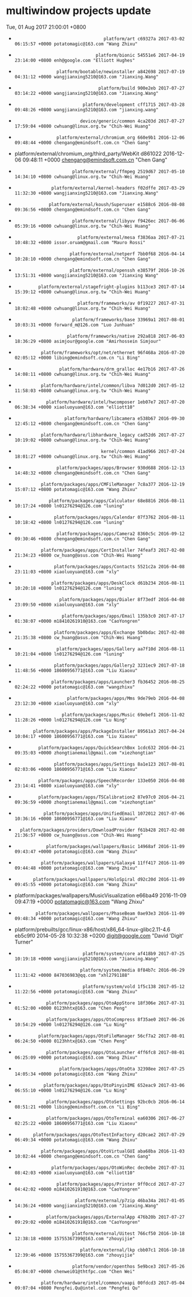 # multiwindow projects update
Tue, 01 Aug 2017 21:00:01 +0800
-                                       platform/art c69327a 2017-03-02 06:15:57 +0000 potatomagic@163.com "Wang Zhixu" 
-                                    platform/bionic 54551e6 2017-04-19 23:14:00 +0800 enh@google.com "Elliott Hughes" 
-                     platform/bootable/newinstaller a842698 2017-07-19 04:31:12 +0000 wangjianxing5210@163.com "Jianxing.Wang" 
-                                     platform/build 900e2eb 2017-07-27 03:14:22 +0000 wangjianxing5210@163.com "Jianxing.Wang" 
-                               platform/development cff1715 2017-03-28 09:48:26 +0800 wangjianxing5210@163.com "jianxing.wang" 
-                              device/generic/common 4ca203d 2017-07-27 17:59:04 +0800 cwhuang@linux.org.tw "Chih-Wei Huang" 
-                     platform/external/chromium_org 660e9b1 2016-12-06 09:48:44 +0000 chengang@emindsoft.com.cn "Chen Gang" 
-  platform/external/chromium_org/third_party/WebKit d861022 2016-12-06 09:48:11 +0000 chengang@emindsoft.com.cn "Chen Gang" 
-                           platform/external/ffmpeg 2519d67 2017-05-10 14:34:10 +0800 cwhuang@linux.org.tw "Chih-Wei Huang" 
-                   platform/external/kernel-headers f02dffe 2017-03-29 11:32:30 +0800 wangjianxing5210@163.com "Jianxing.Wang" 
-                  platform/external/koush/Superuser e1588c6 2016-08-08 09:36:56 +0800 chengang@emindsoft.com.cn "Chen Gang" 
-                           platform/external/libyuv f9426ec 2017-06-06 05:39:16 +0000 cwhuang@linux.org.tw "Chih-Wei Huang" 
-                             platform/external/mesa f3836aa 2017-07-21 10:48:32 +0800 issor.oruam@gmail.com "Mauro Rossi" 
-                          platform/external/netperf 7bb0f68 2016-04-14 10:28:10 +0000 chengang@emindsoft.com.cn "Chen Gang" 
-                          platform/external/openssh e38579f 2016-10-26 13:51:31 +0800 wangjianxing5210@163.com "Jianxing Wang" 
-              platform/external/stagefright-plugins b113ce3 2017-07-14 15:39:12 +0800 cwhuang@linux.org.tw "Chih-Wei Huang" 
-                             platform/frameworks/av 0f19227 2017-07-31 18:02:48 +0800 cwhuang@linux.org.tw "Chih-Wei Huang" 
-                           platform/frameworks/base 33969a1 2017-08-01 10:03:31 +0000 forward_m@126.com "Luo Junhuan" 
-                         platform/frameworks/native 292a818 2017-06-03 18:36:29 +0800 asimjour@google.com "Amirhossein Simjour" 
-               platform/frameworks/opt/net/ethernet 96f468a 2016-07-20 02:05:12 +0000 libing@emindsoft.com.cn "Li Bing" 
-                      platform/hardware/drm_gralloc 4e17b16 2017-07-26 14:08:11 +0800 cwhuang@linux.org.tw "Chih-Wei Huang" 
-               platform/hardware/intel/common/libva 7d012d0 2017-05-12 11:58:03 +0800 cwhuang@linux.org.tw "Chih-Wei Huang" 
-                 platform/hardware/intel/hwcomposer 1eb07e7 2017-07-20 06:38:34 +0000 xiaoluoyuan@163.com "elliott10" 
-                        platform/hardware/libcamera e538b67 2016-09-30 12:45:12 +0800 chengang@emindsoft.com.cn "Chen Gang" 
-               platform/hardware/libhardware_legacy cad52d6 2017-07-27 10:19:02 +0800 cwhuang@linux.org.tw "Chih-Wei Huang" 
-                                      kernel/common 41ad966 2017-07-24 18:01:27 +0800 cwhuang@linux.org.tw "Chih-Wei Huang" 
-                     platform/packages/apps/Browser 930d688 2016-12-13 14:48:32 +0800 chengang@emindsoft.com.cn "Chen Gang" 
-               platform/packages/apps/CMFileManager 7c8a377 2016-12-19 15:07:12 +0800 potatomagic@163.com "Wang Zhixu" 
-                  platform/packages/apps/Calculator 68e8816 2016-08-11 10:17:24 +0800 ln01276294@126.com "luning" 
-                    platform/packages/apps/Calendar 07f3762 2016-08-11 10:18:42 +0800 ln01276294@126.com "luning" 
-                     platform/packages/apps/Camera2 8360c5c 2016-09-12 09:30:46 +0800 chengang@emindsoft.com.cn "Chen Gang" 
-               platform/packages/apps/CertInstaller 74feaf3 2017-02-08 21:34:23 +0800 cw_huang@asus.com "Chih-Wei Huang" 
-                    platform/packages/apps/Contacts 5521c2a 2016-04-08 23:11:03 +0800 xiaoluoyuan@163.com "xly" 
-                   platform/packages/apps/DeskClock d61b234 2016-08-11 10:20:18 +0800 ln01276294@126.com "luning" 
-                      platform/packages/apps/Dialer 8f73edf 2016-04-08 23:09:50 +0800 xiaoluoyuan@163.com "xly" 
-                       platform/packages/apps/Email 135b3c0 2017-07-17 01:38:07 +0000 m18410261910@163.com "CaoYongren" 
-                    platform/packages/apps/Exchange 5b0bdac 2017-02-08 21:35:38 +0800 cw_huang@asus.com "Chih-Wei Huang" 
-                     platform/packages/apps/Gallery aa7f10d 2016-08-11 10:21:04 +0800 ln01276294@126.com "luning" 
-                    platform/packages/apps/Gallery2 3231ec9 2017-07-18 11:48:56 +0000 18600956771@163.com "Liu Xiaoxu" 
-                   platform/packages/apps/Launcher3 fb36452 2016-08-25 02:24:22 +0000 potatomagic@163.com "wangzhixu" 
-                         platform/packages/apps/Mms 9de79eb 2016-04-08 23:12:30 +0800 xiaoluoyuan@163.com "xly" 
-                       platform/packages/apps/Music 69ebef1 2016-11-02 11:28:26 +0000 ln01276294@126.com "Lu Ning" 
-            platform/packages/apps/PackageInstaller 89561a3 2017-04-24 10:04:17 +0000 18600956771@163.com "Liu Xiaoxu" 
-              platform/packages/apps/QuickSearchBox 1cdc632 2016-04-21 09:35:03 +0000 zhongtianemail@gmail.com "xiezhongtian" 
-                    platform/packages/apps/Settings 8a1e123 2017-08-01 02:03:06 +0000 18600956771@163.com "Liu Xiaoxu" 
-              platform/packages/apps/SpeechRecorder 133e050 2016-04-08 23:14:41 +0800 xiaoluoyuan@163.com "xly" 
-              platform/packages/apps/TSCalibration2 87e97c0 2016-04-21 09:36:59 +0000 zhongtianemail@gmail.com "xiezhongtian" 
-                platform/packages/apps/UnifiedEmail 1072012 2017-07-06 10:36:16 +0000 18600956771@163.com "Liu Xiaoxu" 
-       platform/packages/providers/DownloadProvider f61b428 2017-02-08 21:36:57 +0800 cw_huang@asus.com "Chih-Wei Huang" 
-                 platform/packages/wallpapers/Basic 14968af 2016-11-09 09:43:47 +0000 potatomagic@163.com "Wang Zhixu" 
-               platform/packages/wallpapers/Galaxy4 11ff417 2016-11-09 09:44:48 +0000 potatomagic@163.com "Wang Zhixu" 
-            platform/packages/wallpapers/HoloSpiral d92c20d 2016-11-09 09:45:55 +0000 potatomagic@163.com "Wang Zhixu" 
-    platform/packages/wallpapers/MusicVisualization e66ba49 2016-11-09 09:47:19 +0000 potatomagic@163.com "Wang Zhixu" 
-             platform/packages/wallpapers/PhaseBeam 0ae93e3 2016-11-09 09:48:34 +0000 potatomagic@163.com "Wang Zhixu" 
- platform/prebuilts/gcc/linux-x86/host/x86_64-linux-glibc2.11-4.6 eb5c9f0 2014-05-28 10:32:38 +0200 digit@google.com "David 'Digit' Turner" 
-                               platform/system/core af418b9 2017-07-25 10:19:18 +0000 wangjianxing5210@163.com "Jianxing.Wang" 
-                              platform/system/media 8f84b7c 2016-06-29 11:31:42 +0000 847036983@qq.com "xhl2791188" 
-                               platform/system/vold 1f5c138 2017-05-12 11:22:56 +0000 potatomagic@163.com "Wang Zhixu" 
-                 platform/packages/apps/OtoAppStore 18f306e 2017-07-31 01:52:00 +0000 0123hhtx@163.com "Chen Peng" 
-                 platform/packages/apps/OtoCompress 8f35ae0 2017-06-26 10:54:29 +0000 ln01276294@126.com "Lu Ning" 
-              platform/packages/apps/OtoFileManager 56cf7a2 2017-08-01 06:24:50 +0000 0123hhtx@163.com "Chen Peng" 
-                 platform/packages/apps/OtoLauncher 4ff6fc8 2017-08-01 06:25:09 +0000 potatomagic@163.com "Wang Zhixu" 
-                      platform/packages/apps/OtoOta 32398ee 2017-07-25 14:05:34 +0000 potatomagic@163.com "Wang Zhixu" 
-                platform/packages/apps/OtoPinyinIME 652eac9 2017-03-06 06:55:10 +0000 ln01276294@126.com "Lu Ning" 
-                 platform/packages/apps/OtoSettings 92bc0cb 2016-06-14 08:51:21 +0000 libing@emindsoft.com.cn "Li Bing" 
-                 platform/packages/apps/OtoTerminal ea60306 2017-06-27 02:25:22 +0000 18600956771@163.com "Liu Xiaoxu" 
-            platform/packages/apps/OtoTestInFactory d20cae2 2017-07-29 06:49:34 +0000 potatomagic@163.com "Wang Zhixu" 
-               platform/packages/apps/OtoVirtualGUI aba68ba 2016-11-03 10:02:44 +0000 chengang@emindsoft.com.cn "Chen Gang" 
-                   platform/packages/apps/OtoWinRec dec0ebe 2017-07-31 08:42:03 +0000 xiaoluoyuan@163.com "elliott10" 
-                     platform/packages/apps/Printer 9ff0ccd 2017-07-27 04:42:02 +0000 m18410261910@163.com "CaoYongren" 
-                            platform/external/p7zip 46ba34a 2017-01-05 14:36:24 +0800 wangjianxing5210@163.com "Jianxing.Wang" 
-                 platform/packages/apps/ExternalApp 476b20b 2017-07-27 09:29:02 +0000 m18410261910@163.com "CaoYongren" 
-                           platform/external/Uitest 766cf50 2016-10-18 12:38:18 +0800 15755367399@163.com "zhouyijie" 
-                              platform/external/lkp cbb07c1 2016-10-18 12:39:46 +0800 15755367399@163.com "zhouyijie" 
-                           platform/vendor/openthos 5e9bce3 2017-05-26 05:04:07 +0000 chenwei01@thtfpc.com "Chen Wei" 
-               platform/hardware/intel/common/vaapi 00fdcd3 2017-05-04 09:07:04 +0800 Pengfei.Qu@intel.com "Pengfei Qu" 
